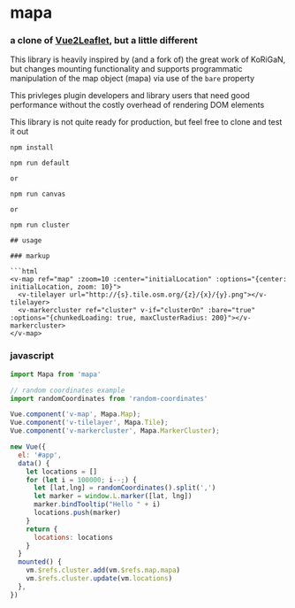 # mapa

### a clone of [Vue2Leaflet](https://github.com/KoRiGaN/Vue2Leaflet), but a little different

This library is heavily inspired by (and a fork of) the great work of KoRiGaN, but changes mounting functionality and supports programmatic 
manipulation of the map object (mapa) via use of the `bare` property

This privleges plugin developers and library users that need good performance without the costly overhead of rendering DOM elements

This library is not quite ready for production, but feel free to clone and test it out 

```
npm install 

npm run default

or 

npm run canvas

or

npm run cluster

## usage

### markup

```html
<v-map ref="map" :zoom=10 :center="initialLocation" :options="{center: initialLocation, zoom: 10}">
  <v-tilelayer url="http://{s}.tile.osm.org/{z}/{x}/{y}.png"></v-tilelayer>
  <v-markercluster ref="cluster" v-if="clusterOn" :bare="true" :options="{chunkedLoading: true, maxClusterRadius: 200}"></v-markercluster>
</v-map>

```
### javascript 

```javascript
import Mapa from 'mapa'

// random coordinates example
import randomCoordinates from 'random-coordinates'

Vue.component('v-map', Mapa.Map);
Vue.component('v-tilelayer', Mapa.Tile);
Vue.component('v-markercluster', Mapa.MarkerCluster);

new Vue({
  el: '#app',
  data() {
    let locations = []
    for (let i = 100000; i--;) {
      let [lat,lng] = randomCoordinates().split(',')
      let marker = window.L.marker([lat, lng])
      marker.bindTooltip("Hello " + i)
      locations.push(marker)
    }
    return {
      locations: locations
    }
  }
  mounted() {
    vm.$refs.cluster.add(vm.$refs.map.mapa)
    vm.$refs.cluster.update(vm.locations)
  },
})

```





